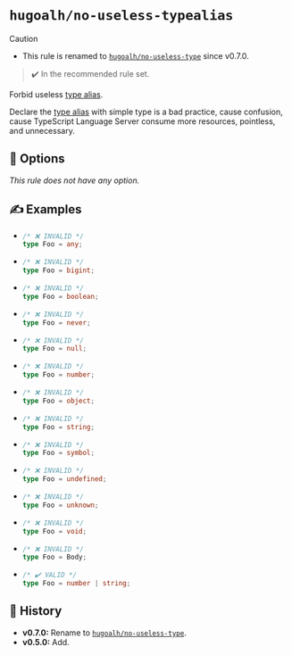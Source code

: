 # `hugoalh/no-useless-typealias`

> [!CAUTION]
> - This rule is renamed to [`hugoalh/no-useless-type`][rule-hugoalh-no-useless-type] since v0.7.0.

> ✔️ In the recommended rule set.

Forbid useless [type alias][typescript-typealias].

Declare the [type alias][typescript-typealias] with simple type is a bad practice, cause confusion, cause TypeScript Language Server consume more resources, pointless, and unnecessary.

## 🔧 Options

*This rule does not have any option.*

## ✍️ Examples

- ```ts
  /* ❌ INVALID */
  type Foo = any;
  ```
- ```ts
  /* ❌ INVALID */
  type Foo = bigint;
  ```
- ```ts
  /* ❌ INVALID */
  type Foo = boolean;
  ```
- ```ts
  /* ❌ INVALID */
  type Foo = never;
  ```
- ```ts
  /* ❌ INVALID */
  type Foo = null;
  ```
- ```ts
  /* ❌ INVALID */
  type Foo = number;
  ```
- ```ts
  /* ❌ INVALID */
  type Foo = object;
  ```
- ```ts
  /* ❌ INVALID */
  type Foo = string;
  ```
- ```ts
  /* ❌ INVALID */
  type Foo = symbol;
  ```
- ```ts
  /* ❌ INVALID */
  type Foo = undefined;
  ```
- ```ts
  /* ❌ INVALID */
  type Foo = unknown;
  ```
- ```ts
  /* ❌ INVALID */
  type Foo = void;
  ```
- ```ts
  /* ❌ INVALID */
  type Foo = Body;
  ```
- ```ts
  /* ✔️ VALID */
  type Foo = number | string;
  ```

## 📜 History

- **v0.7.0:** Rename to [`hugoalh/no-useless-type`][rule-hugoalh-no-useless-type].
- **v0.5.0:** Add.

[rule-hugoalh-no-useless-type]: https://github.com/hugoalh/deno-lint-rules/blob/main/docs/rules/no-useless-type.md
[typescript-typealias]: https://www.typescriptlang.org/docs/handbook/2/everyday-types.html#type-aliases
